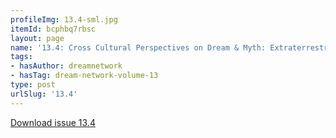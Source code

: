 ```yaml
---
profileImg: 13.4-sml.jpg
itemId: bcphbq7rbsc
layout: page
name: '13.4: Cross Cultural Perspectives on Dream & Myth: Extraterrestrial Dreams'
tags:
- hasAuthor: dreamnetwork
- hasTag: dream-network-volume-13
type: post
urlSlug: '13.4'
---
```

<a href="../files/pdfs/Volume_13/13.4-Dream-Network_Volume-13_No-4.pdf" download="">Download issue 13.4</a>